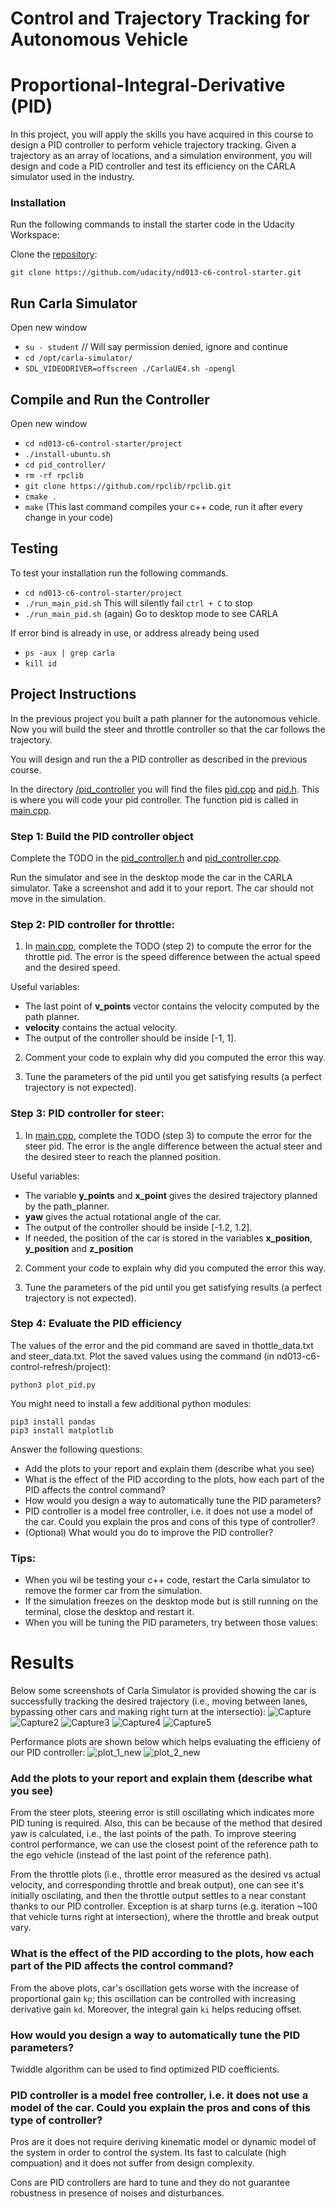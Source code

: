 # Control and Trajectory Tracking for Autonomous Vehicle

# Proportional-Integral-Derivative (PID)

In this project, you will apply the skills you have acquired in this course to design a PID controller to perform vehicle trajectory tracking. Given a trajectory as an array of locations, and a simulation environment, you will design and code a PID controller and test its efficiency on the CARLA simulator used in the industry.

### Installation

Run the following commands to install the starter code in the Udacity Workspace:

Clone the <a href="https://github.com/udacity/nd013-c6-control-starter/tree/master" target="_blank">repository</a>:

`git clone https://github.com/udacity/nd013-c6-control-starter.git`

## Run Carla Simulator

Open new window

* `su - student`
// Will say permission denied, ignore and continue
* `cd /opt/carla-simulator/`
* `SDL_VIDEODRIVER=offscreen ./CarlaUE4.sh -opengl`

## Compile and Run the Controller

Open new window

* `cd nd013-c6-control-starter/project`
* `./install-ubuntu.sh`
* `cd pid_controller/`
* `rm -rf rpclib`
* `git clone https://github.com/rpclib/rpclib.git`
* `cmake .`
* `make` (This last command compiles your c++ code, run it after every change in your code)

## Testing

To test your installation run the following commands.

* `cd nd013-c6-control-starter/project`
* `./run_main_pid.sh`
This will silently fail `ctrl + C` to stop
* `./run_main_pid.sh` (again)
Go to desktop mode to see CARLA

If error bind is already in use, or address already being used

* `ps -aux | grep carla`
* `kill id`


## Project Instructions

In the previous project you built a path planner for the autonomous vehicle. Now you will build the steer and throttle controller so that the car follows the trajectory.

You will design and run the a PID controller as described in the previous course.

In the directory [/pid_controller](https://github.com/udacity/nd013-c6-control-starter/tree/mathilde/project_c6/project/pid_controller)  you will find the files [pid.cpp](https://github.com/udacity/nd013-c6-control-starter/tree/mathilde/project_c6/project/pid_controller/pid.cpp)  and [pid.h](https://github.com/udacity/nd013-c6-control-starter/tree/mathilde/project_c6/project/pid_controller/pid.h). This is where you will code your pid controller.
The function pid is called in [main.cpp](https://github.com/udacity/nd013-c6-control-starter/tree/mathilde/project_c6/project/pid_controller/main.cpp).

### Step 1: Build the PID controller object
Complete the TODO in the [pid_controller.h](https://github.com/udacity/nd013-c6-control-starter/tree/mathilde/project_c6/project/pid_controller/pid_controller.h) and [pid_controller.cpp](https://github.com/udacity/nd013-c6-control-starter/tree/mathilde/project_c6/project/pid_controller/pid_controller.cpp).

Run the simulator and see in the desktop mode the car in the CARLA simulator. Take a screenshot and add it to your report. The car should not move in the simulation.
### Step 2: PID controller for throttle:
1) In [main.cpp](https://github.com/udacity/nd013-c6-control-starter/tree/mathilde/project_c6/project/pid_controller/main.cpp), complete the TODO (step 2) to compute the error for the throttle pid. The error is the speed difference between the actual speed and the desired speed.

Useful variables:
- The last point of **v_points** vector contains the velocity computed by the path planner.
- **velocity** contains the actual velocity.
- The output of the controller should be inside [-1, 1].

2) Comment your code to explain why did you computed the error this way.

3) Tune the parameters of the pid until you get satisfying results (a perfect trajectory is not expected).

### Step 3: PID controller for steer:
1) In [main.cpp](https://github.com/udacity/nd013-c6-control-starter/tree/mathilde/project_c6/project/pid_controller/main.cpp), complete the TODO (step 3) to compute the error for the steer pid. The error is the angle difference between the actual steer and the desired steer to reach the planned position.

Useful variables:
- The variable **y_points** and **x_point** gives the desired trajectory planned by the path_planner.
- **yaw** gives the actual rotational angle of the car.
- The output of the controller should be inside [-1.2, 1.2].
- If needed, the position of the car is stored in the variables **x_position**, **y_position** and **z_position**

2) Comment your code to explain why did you computed the error this way.

3) Tune the parameters of the pid until you get satisfying results (a perfect trajectory is not expected).

### Step 4: Evaluate the PID efficiency
The values of the error and the pid command are saved in thottle_data.txt and steer_data.txt.
Plot the saved values using the command (in nd013-c6-control-refresh/project):

```
python3 plot_pid.py
```

You might need to install a few additional python modules: 

```
pip3 install pandas
pip3 install matplotlib
```

Answer the following questions:
- Add the plots to your report and explain them (describe what you see)
- What is the effect of the PID according to the plots, how each part of the PID affects the control command?
- How would you design a way to automatically tune the PID parameters?
- PID controller is a model free controller, i.e. it does not use a model of the car. Could you explain the pros and cons of this type of controller?
- (Optional) What would you do to improve the PID controller?


### Tips:

- When you wil be testing your c++ code, restart the Carla simulator to remove the former car from the simulation.
- If the simulation freezes on the desktop mode but is still running on the terminal, close the desktop and restart it.
- When you will be tuning the PID parameters, try between those values:

# Results
Below some screenshots of Carla Simulator is provided showing the car is successfully tracking the desired trajectory (i.e., moving between lanes, bypassing other cars and making right turn at the intersectio):
![Capture](https://user-images.githubusercontent.com/109758200/199138425-1bd1698c-14fc-432b-99e8-08d8f7518d2a.PNG)
![Capture2](https://user-images.githubusercontent.com/109758200/199138438-4e1f2522-b1c1-477c-b9ac-1b0e7c127639.PNG)
![Capture3](https://user-images.githubusercontent.com/109758200/199138451-3f1ec2f8-8c84-4246-b225-eea80c48f851.PNG)
![Capture4](https://user-images.githubusercontent.com/109758200/199138462-181499c3-9366-4470-a722-322dd1b0cd37.PNG)
![Capture5](https://user-images.githubusercontent.com/109758200/199138405-3fd19e9f-ee0a-44e7-b561-41c9c655c234.PNG)

Performance plots are shown below which helps evaluating the efficieny of our PID controller: 
![plot_1_new](https://user-images.githubusercontent.com/109758200/199138804-367e984d-36c9-407e-86a4-a786ea53fc9e.PNG)
![plot_2_new](https://user-images.githubusercontent.com/109758200/199138818-21e7dd19-ca29-400f-8448-6e5b62c5944e.PNG)

### Add the plots to your report and explain them (describe what you see)
From the steer plots, steering error is still oscillating which indicates more PID tuning is required. Also, this can be because of the method that desired yaw is calculated, i.e., the last points of the path. To improve steering control performance, we can use the closest point of the reference path to the ego vehicle (instead of the last point of the reference path).

From the throttle plots (i.e., throttle error measured as the desired vs actual velocity, and corresponding throttle and break output), one can see it's initially oscilating, and then the throttle output settles to a near constant thanks to our PID controller. Exception is at sharp turns (e.g. iteration ~100 that vehicle turns right at intersection), where the throttle and break output vary. 

### What is the effect of the PID according to the plots, how each part of the PID affects the control command?
From the above plots, car's oscillation gets worse with the increase of proportional gain ``kp``; this oscillation can be controlled with increasing derivative gain ``kd``. Moreover, the integral gain ``ki`` helps reducing offset.

### How would you design a way to automatically tune the PID parameters?
Twiddle algorithm can be used to find optimized PID coefficients.

### PID controller is a model free controller, i.e. it does not use a model of the car. Could you explain the pros and cons of this type of controller?
Pros are it does not require deriving kinematic model or dynamic model of the system in order to control the system. Its fast to calculate (high compuation) and it does not suffer from design complexity. 

Cons are PID controllers are hard to tune and they do not guarantee robustness in presence of noises and disturbances.
